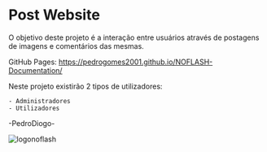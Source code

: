 
# Post Website

O objetivo deste projeto é a interação entre usuários através de postagens de imagens e comentários das mesmas.

GitHub Pages: https://pedrogomes2001.github.io/NOFLASH-Documentation/

Neste projeto existirão 2 tipos de utilizadores:

    - Administradores
    - Utilizadores
    

-PedroDiogo-

![logonoflash](https://user-images.githubusercontent.com/72763555/148850160-f3fe83b5-be80-4488-b267-cd96e2acac4b.png)

